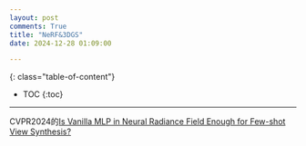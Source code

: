 ```yaml
---
layout: post
comments: True
title: "NeRF&3DGS"
date: 2024-12-28 01:09:00

---
```


<!--more-->

{: class="table-of-content"}
* TOC
{:toc}

---

CVPR2024的[Is Vanilla MLP in Neural Radiance Field Enough for Few-shot View Synthesis?](https://openaccess.thecvf.com/content/CVPR2024/papers/Zhu_Is_Vanilla_MLP_in_Neural_Radiance_Field_Enough_for_Few-shot_CVPR_2024_paper.pdf)
